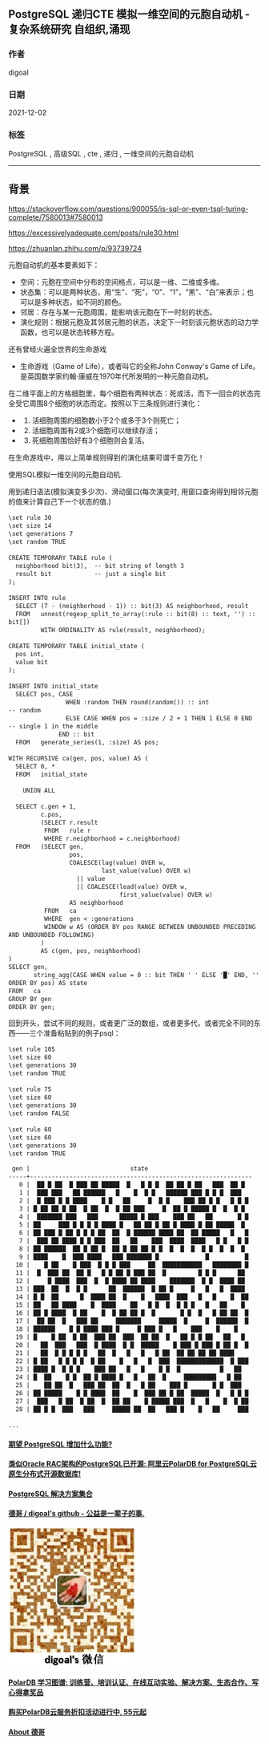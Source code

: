 ## PostgreSQL 递归CTE 模拟一维空间的元胞自动机 - 复杂系统研究 自组织,涌现   
                    
### 作者                    
digoal                    
                    
### 日期                    
2021-12-02                   
                    
### 标签                 
PostgreSQL , 高级SQL , cte , 递归 , 一维空间的元胞自动机     
                  
----                  
                  
## 背景    
https://stackoverflow.com/questions/900055/is-sql-or-even-tsql-turing-complete/7580013#7580013  
  
https://excessivelyadequate.com/posts/rule30.html  
  
https://zhuanlan.zhihu.com/p/93739724  
  
元胞自动机的基本要素如下：  
- 空间：元胞在空间中分布的空间格点，可以是一维、二维或多维。  
- 状态集：可以是两种状态，用“生”、“死”，“0”、“1”，“黑”、“白”来表示；也可以是多种状态，如不同的颜色。  
- 邻居：存在与某一元胞周围，能影响该元胞在下一时刻的状态。  
- 演化规则：根据元胞及其邻居元胞的状态，决定下一时刻该元胞状态的动力学函数，也可以是状态转移方程。  
  
  
还有曾经火遍全世界的生命游戏  
- 生命游戏（Game of Life），或者叫它的全称John Conway's Game of Life。是英国数学家约翰·康威在1970年代所发明的一种元胞自动机。  
  
在二维平面上的方格细胞里，每个细胞有两种状态：死或活，而下一回合的状态完全受它周围8个细胞的状态而定。按照以下三条规则进行演化：  
  
- 1. 活细胞周围的细胞数小于2个或多于3个则死亡；  
- 2. 活细胞周围有2或3个细胞可以继续存活；  
- 3. 死细胞周围恰好有3个细胞则会复活。  
  
在生命游戏中，用以上简单规则得到的演化结果可谓千变万化！  
  
使用SQL模拟一维空间的元胞自动机.  
  
用到递归语法(模拟演变多少次)、滑动窗口(每次演变时, 用窗口查询得到相邻元胞的值来计算自己下一个状态的值.)  
  
```  
\set rule 30  
\set size 14  
\set generations 7  
\set random TRUE  
  
CREATE TEMPORARY TABLE rule (  
  neighborhood bit(3),  -- bit string of length 3  
  result bit            -- just a single bit  
);  
  
INSERT INTO rule  
  SELECT (7 - (neighborhood - 1)) :: bit(3) AS neighborhood, result  
  FROM   unnest(regexp_split_to_array(:rule :: bit(8) :: text, '') :: bit[])  
         WITH ORDINALITY AS rule(result, neighborhood);  
  
CREATE TEMPORARY TABLE initial_state (  
  pos int,  
  value bit  
);  
  
INSERT INTO initial_state  
  SELECT pos, CASE  
                WHEN :random THEN round(random()) :: int              -- random  
                ELSE CASE WHEN pos = :size / 2 + 1 THEN 1 ELSE 0 END  -- single 1 in the middle  
              END :: bit  
  FROM   generate_series(1, :size) AS pos;  
  
WITH RECURSIVE ca(gen, pos, value) AS (  
  SELECT 0, *  
  FROM   initial_state  
  
    UNION ALL  
  
  SELECT c.gen + 1,  
         c.pos,  
         (SELECT r.result  
          FROM   rule r  
          WHERE r.neighborhood = c.neighborhood)  
  FROM   (SELECT gen,  
                 pos,  
                 COALESCE(lag(value) OVER w,  
                          last_value(value) OVER w)  
                   || value  
                   || COALESCE(lead(value) OVER w,  
                               first_value(value) OVER w)  
                 AS neighborhood  
          FROM   ca  
          WHERE  gen < :generations  
          WINDOW w AS (ORDER BY pos RANGE BETWEEN UNBOUNDED PRECEDING AND UNBOUNDED FOLLOWING)  
         )  
         AS c(gen, pos, neighborhood)  
)  
SELECT gen,  
       string_agg(CASE WHEN value = 0 :: bit THEN ' ' ELSE '█' END, '' ORDER BY pos) AS state  
FROM   ca  
GROUP BY gen  
ORDER BY gen;  
```  
  
回到开头，尝试不同的规则，或者更广泛的数组，或者更多代，或者完全不同的东西——三个准备粘贴到的例子psql：  
  
```  
\set rule 105  
\set size 60  
\set generations 30  
\set random TRUE  
  
\set rule 75  
\set size 60  
\set generations 30  
\set random FALSE  
  
\set rule 60  
\set size 60  
\set generations 30  
\set random TRUE  
```  
  
```
 gen |                            state                             
-----+--------------------------------------------------------------
   0 |  ██ █ ██  █ ███ ██ █████  █   █ █ █  ██ ██ █ ██   ███  ██ █ 
   1 |  ███ ███   ██ ██████   █    █  █ █   ██████ ███ █ █ █  ███  
   2 |  █ ███ █ █ ████    █ █   ██     █  █ █    ███ ██ █ █   █ █ █
   3 | █ ██ ██ █ ██  █ ██  █  █ ██ ███     █  ██ █ █████ █  █  █ █ 
   4 |  ███████ ███   ███      █████ █ ███    ███ ██   ██       █ █
   5 | ██     ███ █ █ █ █ ████ █   ██ ██ █ ██ █ ████ █ ██ █████  █ 
   6 | ██ ███ █ ██ █ █ █ ██  ██  █ ██████ ████ ██  ██ █████   █   █
   7 |  ███ ██ ████ █ █ ███  ██   ██    ███  ████  ████   █ █   █ █
   8 | ██ ██████  ██ █ ██ █  ██ █ ██ ██ █ █  █  █  █  █ █  █  █  █ 
   9 | ████    █  ███ ████   ███ ███████ █             █          █
  10 |    █ ██    █ ███  █ █ █ ███     ██  ███████████   ████████ █
  11 |  █  ███ ██  ██ █   █ █ ██ █ ███ ██  █         █ █ █      ██ 
  12 |     █ ████  ███  █  █ ████ ██ ████    ███████  █ █  ████ ██ 
  13 | ███  ██  █  █ █      ██  ██████  █ ██ █     █   █   █  ████ 
  14 | █ █  ██      █  ████ ██  █    █   ████  ███   █   █    █  ██
  15 | ██   ██ ████    █  ████    ██   █ █  █  █ █ █   █   ██    █ 
  16 | ██ █ ████  █ ██    █  █ ██ ██ █  █       █ █  █   █ ██ ██  █
  17 |  ██ ██  █   ███ ██     ███████     █████  █     █  ██████  █
  18 | ██████    █ █ ████ ███ █     █ ███ █   █    ███    █    █   
  19 | █    █ ██  █ ██  ███ ██  ███  ██ ██  █   ██ █ █ ██   ██   █ 
  20 |   ██  ███   ███  █ ████  █ █  █████    █ ███ █ ███ █ ██ █  █
  21 |   ██  █ █ █ █ █   ██  █   █   █   █ ██  ██ ██ ██ ██ ████    
  22 | █ ██   █ █ █ █  █ ██    █   █   █  ███  █████████████  █ ███
  23 | ████ █  █ █ █    ███ ██   █   █    █ █  █           █   ██  
  24 | █  ██    █ █  ██ █ ████ █   █   ██  █     █████████   █ ██  
  25 |    ██ ██  █   ███ ██  ██  █   █ ██    ███ █       █ █  ███  
  26 | ██ █████    █ █ ████  ██    █  ███ ██ █ ██  █████  █   █ █ █
  27 |  ███   █ ██  █ ██  █  ██ ██    █ █████ ███  █   █    █  █ ██
  28 | ██ █ █  ███   ███     █████ ██  ██   ███ █    █   ██     ███
   
...
```
  
  
#### [期望 PostgreSQL 增加什么功能?](https://github.com/digoal/blog/issues/76 "269ac3d1c492e938c0191101c7238216")
  
  
#### [类似Oracle RAC架构的PostgreSQL已开源: 阿里云PolarDB for PostgreSQL云原生分布式开源数据库!](https://github.com/ApsaraDB/PolarDB-for-PostgreSQL "57258f76c37864c6e6d23383d05714ea")
  
  
#### [PostgreSQL 解决方案集合](https://yq.aliyun.com/topic/118 "40cff096e9ed7122c512b35d8561d9c8")
  
  
#### [德哥 / digoal's github - 公益是一辈子的事.](https://github.com/digoal/blog/blob/master/README.md "22709685feb7cab07d30f30387f0a9ae")
  
  
![digoal's wechat](../pic/digoal_weixin.jpg "f7ad92eeba24523fd47a6e1a0e691b59")
  
  
#### [PolarDB 学习图谱: 训练营、培训认证、在线互动实验、解决方案、生态合作、写心得拿奖品](https://www.aliyun.com/database/openpolardb/activity "8642f60e04ed0c814bf9cb9677976bd4")
  
  
#### [购买PolarDB云服务折扣活动进行中, 55元起](https://www.aliyun.com/activity/new/polardb-yunparter?userCode=bsb3t4al "e0495c413bedacabb75ff1e880be465a")
  
  
#### [About 德哥](https://github.com/digoal/blog/blob/master/me/readme.md "a37735981e7704886ffd590565582dd0")
  
